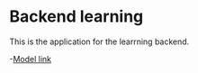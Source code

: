 # Backend learning

This is the application for the learrning backend.

-[Model link](https://app.eraser.io/workspace/YtPqZ1VogxGy1jzIDkzj)